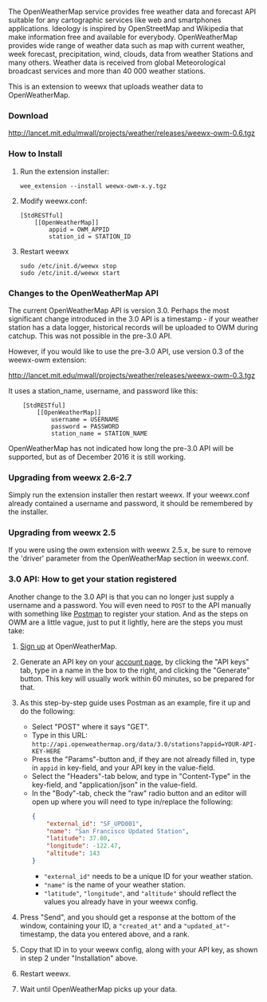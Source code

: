 The OpenWeatherMap service provides free weather data and forecast API suitable for any cartographic services like web and smartphones applications. Ideology is inspired by OpenStreetMap and Wikipedia that make information free and available for everybody. OpenWeatherMap provides wide range of weather data such as map with current weather, week forecast, precipitation, wind, clouds, data from weather Stations and many others. Weather data is received from global Meteorological broadcast services and more than 40 000 weather stations.

This is an extension to weewx that uploads weather data to OpenWeatherMap.

### Download

http://lancet.mit.edu/mwall/projects/weather/releases/weewx-owm-0.6.tgz

### How to Install

1.  Run the extension installer:

    ```
    wee_extension --install weewx-owm-x.y.tgz
    ```

2.  Modify weewx.conf:

    ```
    [StdRESTful]
        [[OpenWeatherMap]]
            appid = OWM_APPID
            station_id = STATION_ID
    ```

3.  Restart weewx

    ```
    sudo /etc/init.d/weewx stop
    sudo /etc/init.d/weewx start
    ```

### Changes to the OpenWeatherMap API

The current OpenWeatherMap API is version 3.0.  Perhaps the most significant change introduced in the 3.0 API is a timestamp - if your weather station has a data logger, historical records will be uploaded to OWM during catchup.  This was not possible in the pre-3.0 API.

However, if you would like to use the pre-3.0 API, use version 0.3 of the weewx-owm extension:

http://lancet.mit.edu/mwall/projects/weather/releases/weewx-owm-0.3.tgz

It uses a station_name, username, and password like this:
```
    [StdRESTful]
        [[OpenWeatherMap]]
            username = USERNAME
            password = PASSWORD
            station_name = STATION_NAME
```
OpenWeatherMap has not indicated how long the pre-3.0 API will be supported, but as of December 2016 it is still working.

### Upgrading from weewx 2.6-2.7

Simply run the extension installer then restart weewx.  If your weewx.conf already contained a username and password, it should be remembered by the installer.

### Upgrading from weewx 2.5

If you were using the owm extension with weewx 2.5.x, be sure to remove the 'driver' parameter from the OpenWeatherMap section in weewx.conf.

### 3.0 API: How to get your station registered
Another change to the 3.0 API is that you can no longer just supply a username and a password. You will even need to `POST` to the API manually with something like [Postman](http://www.getpostman.com) to register your station. And as the steps on OWM are a little vague, just to put it lightly, here are the steps you must take:

1. [Sign up](https://home.openweathermap.org/users/sign_up) at OpenWeatherMap.
2. Generate an API key on your [account page](https://home.openweathermap.org), by clicking the "API keys" tab, type in a name in the box to the right, and clicking the "Generate" button. This key will usually work within 60 minutes, so be prepared for that.
3. As this step-by-step guide uses Postman as an example, fire it up and do the following:

    - Select "POST" where it says "GET".
    - Type in this URL: `http://api.openweathermap.org/data/3.0/stations?appid=YOUR-API-KEY-HERE`
    - Press the "Params"-button and, if they are not already filled in, type in `appid` in key-field, and your API key in the value-field.
    - Select the "Headers"-tab below, and type in "Content-Type" in the key-field, and "application/json" in the value-field.
    - In the "Body"-tab, check the "raw" radio button and an editor will open up where you will need to type in/replace the following:
        ```json
        {
            "external_id": "SF_UPD001",
            "name": "San Francisco Updated Station",
            "latitude": 37.80,
            "longitude": -122.47,
            "altitude": 143
        }
        ```
        - `"external_id"` needs to be a unique ID for your weather station.
        - `"name"` is the name of your weather station.
        - `"latitude"`, `"longitude"`, and `"altitude"` should reflect the values you already have in your weewx config.

4. Press "Send", and you should get a response at the bottom of the window, containing your ID, a `"created_at"` and a `"updated_at"`-timestamp, the data you entered above, and a rank.
5. Copy that ID in to your weewx config, along with your API key, as shown in step 2 under "Installation" above.
6. Restart weewx.
7. Wait until OpenWeatherMap picks up your data.